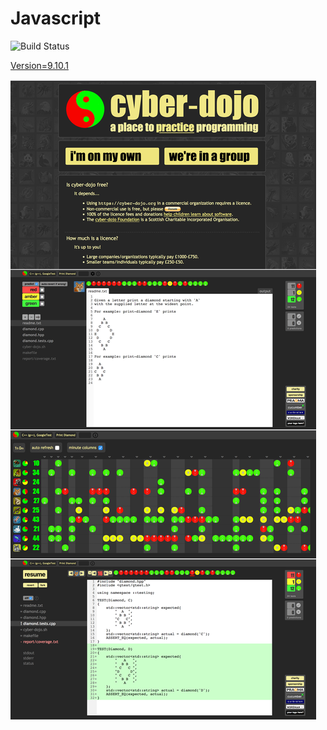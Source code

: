 # Javascript

![Build Status](https://travis-ci.org/cyber-dojo-languages/javascript.svg?branch=master)

[Version=9.10.1](https://github.com/cyber-dojo-languages/javascript/blob/master/check_version.sh)

![cyber-dojo.org home page](https://github.com/cyber-dojo/cyber-dojo/blob/master/shared/home_page_snapshot.png)
